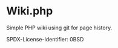 Wiki.php
========

Simple PHP wiki using git for page history.

<footer>
<p>SPDX-License-Identifier: 0BSD</p>
</footer>

